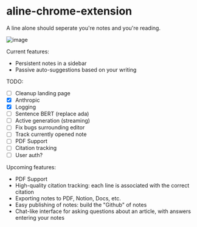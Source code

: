 # aline-chrome-extension
A line alone should seperate you're notes and you're reading.

![image](https://github.com/aline-ai/aline-chrome-extension/assets/26889185/1ba3320e-2fcf-4c37-b5ff-f2d25887f1f4)

Current features:
* Persistent notes in a sidebar
* Passive auto-suggestions based on your writing

TODO:
- [ ] Cleanup landing page
- [x] Anthropic
- [x] Logging
- [ ] Sentence BERT (replace ada)
- [ ] Active generation (streaming)
- [ ] Fix bugs surrounding editor
- [ ] Track currently opened note
- [ ] PDF Support
- [ ] Citation tracking
- [ ] User auth?

Upcoming features:
* PDF Support
* High-quality citation tracking: each line is associated with the correct citation
* Exporting notes to PDF, Notion, Docs, etc.
* Easy publishing of notes: build the "Github" of notes
* Chat-like interface for asking questions about an article, with answers entering your notes
